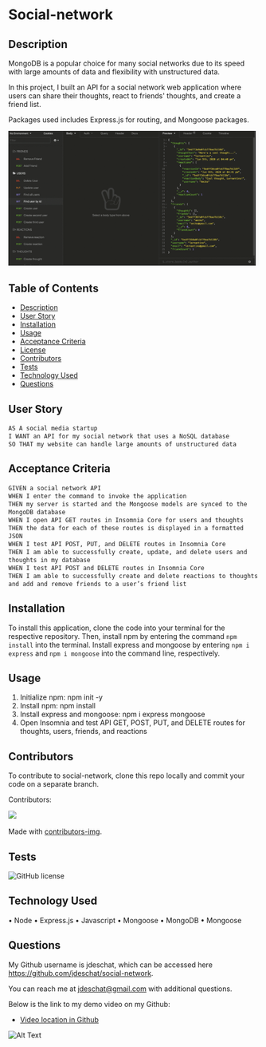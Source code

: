 # Social-network

## Description
MongoDB is a popular choice for many social networks due to its speed with large amounts of data and flexibility with unstructured data.

In this project, I built an API for a social network web application where users can share their thoughts, react to friends' thoughts, and create a friend list.

Packages used includes Express.js for routing, and Mongoose packages.

![alt text](https://github.com/jdeschat/social-network/blob/main/assets/img/social-network.png)

## Table of Contents
- [Description](#description)
- [User Story](#user-story)
- [Installation](#installation)
- [Usage](#usage)
- [Acceptance Criteria](#acceptance-criteria)
- [License](#license)
- [Contributors](#contributors)
- [Tests](#tests)
- [Technology Used](#technology-used)
- [Questions](#questions)

## User Story
```
AS A social media startup
I WANT an API for my social network that uses a NoSQL database
SO THAT my website can handle large amounts of unstructured data
```

## Acceptance Criteria
```
GIVEN a social network API
WHEN I enter the command to invoke the application
THEN my server is started and the Mongoose models are synced to the MongoDB database
WHEN I open API GET routes in Insomnia Core for users and thoughts
THEN the data for each of these routes is displayed in a formatted JSON
WHEN I test API POST, PUT, and DELETE routes in Insomnia Core
THEN I am able to successfully create, update, and delete users and thoughts in my database
WHEN I test API POST and DELETE routes in Insomnia Core
THEN I am able to successfully create and delete reactions to thoughts and add and remove friends to a user’s friend list
```

## Installation

To install this application, clone the code into your terminal for the respective repository. Then, install npm by entering the command ```npm install```  into the terminal. Install express and mongoose by entering ```npm i express``` and ```npm i mongoose``` into the command line, respectively.

## Usage
1. Initialize npm: npm init -y
2. Install npm: npm install
3. Install express and mongoose: npm i express mongoose
4. Open Insomnia and test API GET, POST, PUT, and DELETE routes for thoughts, users, friends, and reactions

## Contributors
To contribute to social-network, clone this repo locally and commit your code on a separate branch.
  
Contributors:

<a href="https://github.com/jdeschat/social-network/graphs/contributors">
  <img src="https://contrib.rocks/image?repo=jdeschat/social-network" />
</a>

Made with [contributors-img](https://contrib.rocks).

## Tests
![GitHub license](https://img.shields.io/badge/test-100%25-success)

## Technology Used
•	Node
•	Express.js
•	Javascript
•	Mongoose
•	MongoDB
•	Mongoose

## Questions
My Github username is jdeschat, which can be accessed here https://github.com/jdeschat/social-network.

You can reach me at jdeschat@gmail.com with additional questions.

Below is the link to my demo video on my Github:
- [Video location in Github](https://github.com/jdeschat/social-network/tree/main/assets/video)

![Alt Text](https://github.com/jdeschat/social-network/blob/main/assets/video/demo.gif)

